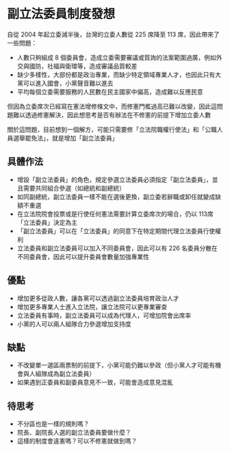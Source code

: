 # 副立法委員制度發想

自從 2004 年起立委減半後，台灣的立委人數從 225 席降至 113 席，因此帶來了一些問題：
- 人數只夠組成 8 個委員會，造成立委需要審議或質詢的法案範圍過廣，例如外交與國防，社福與衛環等，造成審議品質較差
- 缺少多樣性，大部份都是政治專業，而缺少特定領域專業人才，也因此只有大黨可以進入國會，小黨聲音難以進去
- 平均每個立委需要服務的人民數在民主國家中偏高，造成難以反應民意

但因為立委席次已經寫在憲法增修條文中，而修憲門檻過高已難以改變，因此這問題難以透過修憲解決，因此想思考是否有辦法在不修憲的前提下增加立委人數

關於這問題，目前想到一個解方，可能只需要修「立法院職權行使法」和「公職人員選舉罷免法」，就是增加「副立法委員」

## 具體作法
- 增設「副立法委員」的角色，規定參選立法委員必須指定「副立法委員」，並且需要共同組合參選（如總統和副總統）
- 如同副總統，副立法委員一樣不能在選後更換，副立委若辭職或卸任就變成缺額不重選
- 在立法院院會投票或是行使任何憲法需要計算立委席次的場合，仍以 113席「立法委員」決定為主
- 「副立法委員」可以在「立法委員」的同意下在特定期間代理立法委員行使權利
- 立法委員和副立法委員可以加入不同委員會，因此可以有 226 名委員分散在不同委員會，因此可以提升委員會數量加強專業性

## 優點
- 增加更多從政人數，讓各黨可以透過副立法委員培育政治人才
- 增加更多專業人士進入立法院，讓立法院可以更專業審查
- 立法委員有事時，副立法委員可以成為代理人，可增加院會出席率
- 小黨的人可以兩人組隊合力參選增加支持度

## 缺點
- 不改變單一選區兩票制的前提下，小黨可能仍難以參政（但小黨人才可能有機會與人組隊成為副立法委員）
- 如果遇到正委員和副委員意見不一致，可能會造成意見混亂

## 待思考
- 不分區也是一樣的規則嗎？
- 院長、副院長人選的副立法委員要做什麼？
- 這樣的制度會違憲嗎？可以不修憲就做到嗎？